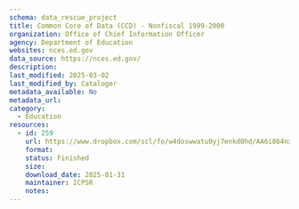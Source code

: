 ```yaml
---
schema: data_rescue_project 
title: Common Core of Data (CCD) - Nonfiscal 1999-2000
organization: Office of Chief Information Officer
agency: Department of Education
websites: nces.ed.gov
data_source: https://nces.ed.gov/
description: 
last_modified: 2025-03-02
last_modified_by: Cataloger
metadata_available: No
metadata_url: 
category:
  - Education
resources:
  - id: 259
    url: https://www.dropbox.com/scl/fo/w4doswwatu0yj7enkd0hd/AA6i864nxOfaXJ35jst5N0U?rlkey=4bwor9xrb0tuqir0yl3i8slfd&dl=0
    format: 
    status: Finished
    size: 
    download_date: 2025-01-31
    maintainer: ICPSR
    notes: 
---
```

